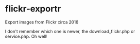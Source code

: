 # flickr-exportr
Export images from Flickr circa 2018

I don't remember which one is newer, the download_flickr.php or service.php. Oh well!
